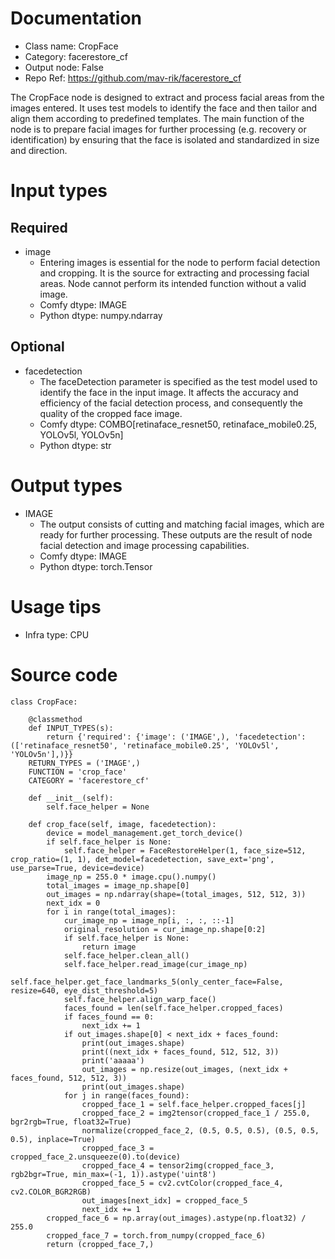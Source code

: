 # Documentation
- Class name: CropFace
- Category: facerestore_cf
- Output node: False
- Repo Ref: https://github.com/mav-rik/facerestore_cf

The CropFace node is designed to extract and process facial areas from the images entered. It uses test models to identify the face and then tailor and align them according to predefined templates. The main function of the node is to prepare facial images for further processing (e.g. recovery or identification) by ensuring that the face is isolated and standardized in size and direction.

# Input types
## Required
- image
    - Entering images is essential for the node to perform facial detection and cropping. It is the source for extracting and processing facial areas. Node cannot perform its intended function without a valid image.
    - Comfy dtype: IMAGE
    - Python dtype: numpy.ndarray
## Optional
- facedetection
    - The faceDetection parameter is specified as the test model used to identify the face in the input image. It affects the accuracy and efficiency of the facial detection process, and consequently the quality of the cropped face image.
    - Comfy dtype: COMBO[retinaface_resnet50, retinaface_mobile0.25, YOLOv5l, YOLOv5n]
    - Python dtype: str

# Output types
- IMAGE
    - The output consists of cutting and matching facial images, which are ready for further processing. These outputs are the result of node facial detection and image processing capabilities.
    - Comfy dtype: IMAGE
    - Python dtype: torch.Tensor

# Usage tips
- Infra type: CPU

# Source code
```
class CropFace:

    @classmethod
    def INPUT_TYPES(s):
        return {'required': {'image': ('IMAGE',), 'facedetection': (['retinaface_resnet50', 'retinaface_mobile0.25', 'YOLOv5l', 'YOLOv5n'],)}}
    RETURN_TYPES = ('IMAGE',)
    FUNCTION = 'crop_face'
    CATEGORY = 'facerestore_cf'

    def __init__(self):
        self.face_helper = None

    def crop_face(self, image, facedetection):
        device = model_management.get_torch_device()
        if self.face_helper is None:
            self.face_helper = FaceRestoreHelper(1, face_size=512, crop_ratio=(1, 1), det_model=facedetection, save_ext='png', use_parse=True, device=device)
        image_np = 255.0 * image.cpu().numpy()
        total_images = image_np.shape[0]
        out_images = np.ndarray(shape=(total_images, 512, 512, 3))
        next_idx = 0
        for i in range(total_images):
            cur_image_np = image_np[i, :, :, ::-1]
            original_resolution = cur_image_np.shape[0:2]
            if self.face_helper is None:
                return image
            self.face_helper.clean_all()
            self.face_helper.read_image(cur_image_np)
            self.face_helper.get_face_landmarks_5(only_center_face=False, resize=640, eye_dist_threshold=5)
            self.face_helper.align_warp_face()
            faces_found = len(self.face_helper.cropped_faces)
            if faces_found == 0:
                next_idx += 1
            if out_images.shape[0] < next_idx + faces_found:
                print(out_images.shape)
                print((next_idx + faces_found, 512, 512, 3))
                print('aaaaa')
                out_images = np.resize(out_images, (next_idx + faces_found, 512, 512, 3))
                print(out_images.shape)
            for j in range(faces_found):
                cropped_face_1 = self.face_helper.cropped_faces[j]
                cropped_face_2 = img2tensor(cropped_face_1 / 255.0, bgr2rgb=True, float32=True)
                normalize(cropped_face_2, (0.5, 0.5, 0.5), (0.5, 0.5, 0.5), inplace=True)
                cropped_face_3 = cropped_face_2.unsqueeze(0).to(device)
                cropped_face_4 = tensor2img(cropped_face_3, rgb2bgr=True, min_max=(-1, 1)).astype('uint8')
                cropped_face_5 = cv2.cvtColor(cropped_face_4, cv2.COLOR_BGR2RGB)
                out_images[next_idx] = cropped_face_5
                next_idx += 1
        cropped_face_6 = np.array(out_images).astype(np.float32) / 255.0
        cropped_face_7 = torch.from_numpy(cropped_face_6)
        return (cropped_face_7,)
```